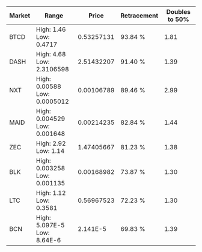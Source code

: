 | Market | Range | Price| Retracement | Doubles to 50% |
| --- | --- | --- | --- | --- |
| BTCD | High: 1.46<br />Low: 0.4717 | 0.53257131 | 93.84 % | 1.81 |
| DASH | High: 4.68<br />Low: 2.3106598 | 2.51432207 | 91.40 % | 1.39 |
| NXT | High: 0.00588<br />Low: 0.0005012 | 0.00106789 | 89.46 % | 2.99 |
| MAID | High: 0.004529<br />Low: 0.001648 | 0.00214235 | 82.84 % | 1.44 |
| ZEC | High: 2.92<br />Low: 1.14 | 1.47405667 | 81.23 % | 1.38 |
| BLK | High: 0.003258<br />Low: 0.001135 | 0.00168982 | 73.87 % | 1.30 |
| LTC | High: 1.12<br />Low: 0.3581 | 0.56967523 | 72.23 % | 1.30 |
| BCN | High: 5.097E-5<br />Low: 8.64E-6 | 2.141E-5 | 69.83 % | 1.39 |
